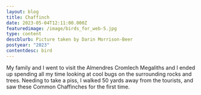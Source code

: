 ```yaml
---
layout: blog
title: Chaffinch
date: 2023-05-04T12:11:00.000Z
featuredimage: /image/birds_for_web-5.jpg
type: content
descblurb: Picture taken by Darin Morrison-Beer
postyear: "2023"
contentdesc: bird
---
```

My family and I went to visit the Almendres Cromlech Megaliths and I ended up spending all my time looking at cool bugs on the surrounding rocks and trees. Needing to take a piss, I walked 50 yards away from the tourists, and saw these Common Chaffinches for the first time.
